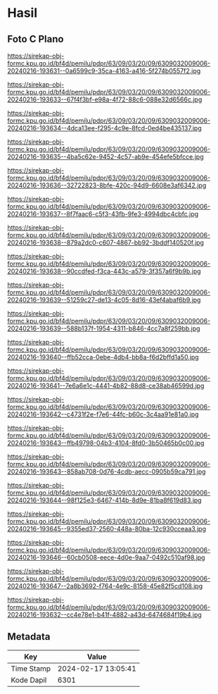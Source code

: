 # Hasil

## Foto C Plano

https://sirekap-obj-formc.kpu.go.id/bf4d/pemilu/pdpr/63/09/03/20/09/6309032009006-20240216-193631--0a6599c9-35ca-4163-a416-5f274b0557f2.jpg

https://sirekap-obj-formc.kpu.go.id/bf4d/pemilu/pdpr/63/09/03/20/09/6309032009006-20240216-193633--67f4f3bf-e98a-4f72-88c6-088e32d6566c.jpg

https://sirekap-obj-formc.kpu.go.id/bf4d/pemilu/pdpr/63/09/03/20/09/6309032009006-20240216-193634--4dca13ee-f295-4c9e-8fcd-0ed4be435137.jpg

https://sirekap-obj-formc.kpu.go.id/bf4d/pemilu/pdpr/63/09/03/20/09/6309032009006-20240216-193635--4ba5c62e-9452-4c57-ab9e-454efe5bfcce.jpg

https://sirekap-obj-formc.kpu.go.id/bf4d/pemilu/pdpr/63/09/03/20/09/6309032009006-20240216-193636--32722823-8bfe-420c-94d9-6608e3af6342.jpg

https://sirekap-obj-formc.kpu.go.id/bf4d/pemilu/pdpr/63/09/03/20/09/6309032009006-20240216-193637--8f7faac6-c5f3-43fb-9fe3-4994dbc4cbfc.jpg

https://sirekap-obj-formc.kpu.go.id/bf4d/pemilu/pdpr/63/09/03/20/09/6309032009006-20240216-193638--879a2dc0-c607-4867-bb92-3bddf140520f.jpg

https://sirekap-obj-formc.kpu.go.id/bf4d/pemilu/pdpr/63/09/03/20/09/6309032009006-20240216-193638--90ccdfed-f3ca-443c-a579-3f357a6f9b9b.jpg

https://sirekap-obj-formc.kpu.go.id/bf4d/pemilu/pdpr/63/09/03/20/09/6309032009006-20240216-193639--51259c27-de13-4c05-8d16-43ef4abaf6b9.jpg

https://sirekap-obj-formc.kpu.go.id/bf4d/pemilu/pdpr/63/09/03/20/09/6309032009006-20240216-193639--588b137f-1954-4311-b846-4cc7a8f259bb.jpg

https://sirekap-obj-formc.kpu.go.id/bf4d/pemilu/pdpr/63/09/03/20/09/6309032009006-20240216-193640--ffb52cca-0ebe-4db4-bb8a-f6d2bffd1a50.jpg

https://sirekap-obj-formc.kpu.go.id/bf4d/pemilu/pdpr/63/09/03/20/09/6309032009006-20240216-193641--7e6a6e1c-4441-4b82-88d8-ce38ab46599d.jpg

https://sirekap-obj-formc.kpu.go.id/bf4d/pemilu/pdpr/63/09/03/20/09/6309032009006-20240216-193642--c4731f2e-f7e6-44fc-b60c-3c4aa91e81a0.jpg

https://sirekap-obj-formc.kpu.go.id/bf4d/pemilu/pdpr/63/09/03/20/09/6309032009006-20240216-193643--ffb49798-04b3-4104-8fd0-3b50465b0c00.jpg

https://sirekap-obj-formc.kpu.go.id/bf4d/pemilu/pdpr/63/09/03/20/09/6309032009006-20240216-193643--858ab708-0d76-4cdb-aecc-0905b59ca791.jpg

https://sirekap-obj-formc.kpu.go.id/bf4d/pemilu/pdpr/63/09/03/20/09/6309032009006-20240216-193644--98f125e3-6467-414b-8d9e-81ba8f619d83.jpg

https://sirekap-obj-formc.kpu.go.id/bf4d/pemilu/pdpr/63/09/03/20/09/6309032009006-20240216-193645--9355ed37-2560-448a-80ba-12c930cceaa3.jpg

https://sirekap-obj-formc.kpu.go.id/bf4d/pemilu/pdpr/63/09/03/20/09/6309032009006-20240216-193646--60cb0508-eece-4d0e-9aa7-0492c510af98.jpg

https://sirekap-obj-formc.kpu.go.id/bf4d/pemilu/pdpr/63/09/03/20/09/6309032009006-20240216-193647--2a8b3692-f764-4e9c-8158-45e82f5cd108.jpg

https://sirekap-obj-formc.kpu.go.id/bf4d/pemilu/pdpr/63/09/03/20/09/6309032009006-20240216-193632--cc4e78e1-b41f-4882-a43d-6474684f19b4.jpg


## Metadata

| Key        | Value               |
| ---------- | ------------------- |
| Time Stamp | 2024-02-17 13:05:41 |
| Kode Dapil | 6301                |



